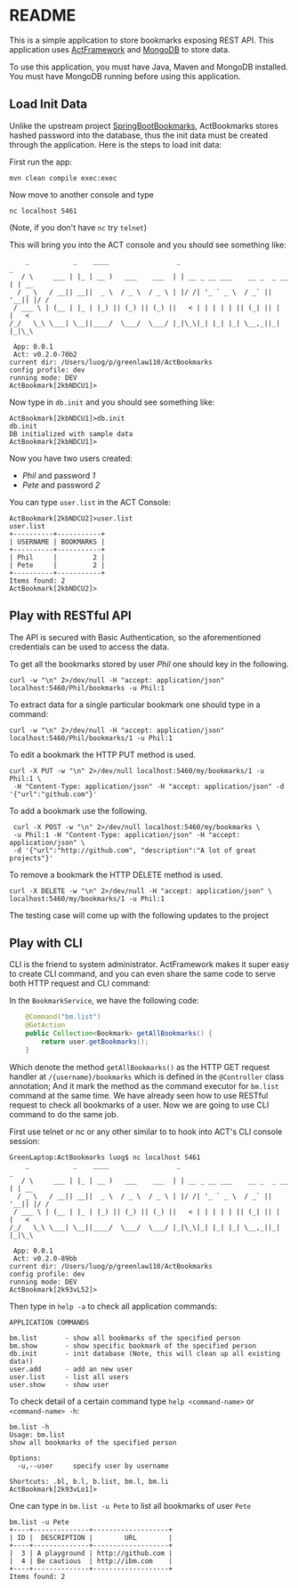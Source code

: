 # README

This is a simple application to store bookmarks exposing REST API. 
This application uses [ActFramework](https://github.com/actframework/actframework)
and [MongoDB](mongodb.org) to store data.

To use this application, you must have Java, Maven and MongoDB installed.
You must have MongoDB running before using this application. 

## Load Init Data

Unlike the upstream project [SpringBootBookmarks](https://github.com/javaeeeee/SpringBootBookmarks), 
ActBookmarks stores hashed password into the database, thus the init 
data must be created through the application. Here is the steps to load
init data:

First run the app:

```
mvn clean compile exec:exec
```

Now move to another console and type

```
nc localhost 5461
```
(Note, if you don't have `nc` try `telnet`)

This will bring you into the ACT console and you should see something like:

```
    _           _    ____                 _                             _
   / \     ___ | |_ | __ )   ___    ___  | | __ _ __ ___    __ _  _ __ | | __
  / _ \   / __|| __||  _ \  / _ \  / _ \ | |/ /| '_ ` _ \  / _` || '__|| |/ /
 / ___ \ | (__ | |_ | |_) || (_) || (_) ||   < | | | | | || (_| || |   |   <
/_/   \_\ \___| \__||____/  \___/  \___/ |_|\_\|_| |_| |_| \__,_||_|   |_|\_\

 App: 0.0.1
 Act: v0.2.0-70b2
current dir: /Users/luog/p/greenlaw110/ActBookmarks
config profile: dev
running mode: DEV
ActBookmark[2kbNDCU1]>
```

Now type in `db.init` and you should see something like:

```
ActBookmark[2kbNDCU1]>db.init
db.init
DB initialized with sample data
ActBookmark[2kbNDCU1]>
```

Now you have two users created: 

* *Phil* and password *1*
* *Pete* and password *2*

You can type `user.list` in the ACT Console:

```
ActBookmark[2kbNDCU2]>user.list
user.list
+----------+-----------+
| USERNAME | BOOKMARKS |
+----------+-----------+
| Phil     |         2 |
| Pete     |         2 |
+----------+-----------+
Items found: 2
ActBookmark[2kbNDCU2]>
```

## Play with RESTful API

The API is secured with Basic Authentication, so the aforementioned credentials 
can be used to access the data.

To get all the bookmarks stored by user *Phil* one should key in the following.

~~~~
curl -w "\n" 2>/dev/null -H "accept: application/json" localhost:5460/Phil/bookmarks -u Phil:1
~~~~

To extract data for a single particular bookmark one should type in a command:

~~~~
curl -w "\n" 2>/dev/null -H "accept: application/json" localhost:5460/Phil/bookmarks/1 -u Phil:1
~~~~

To edit a bookmark the HTTP PUT method is used.

~~~~
curl -X PUT -w "\n" 2>/dev/null localhost:5460/my/bookmarks/1 -u Phil:1 \
 -H "Content-Type: application/json" -H "accept: application/json" -d '{"url":"github.com"}'
~~~~

To add a bookmark use the following.

~~~~
 curl -X POST -w "\n" 2>/dev/null localhost:5460/my/bookmarks \
 -u Phil:1 -H "Content-Type: application/json" -H "accept: application/json" \
 -d '{"url":"http://github.com", "description":"A lot of great projects"}'
~~~~

To remove a bookmark the HTTP DELETE method is used.

~~~~
curl -X DELETE -w "\n" 2>/dev/null -H "accept: application/json" \
localhost:5460/my/bookmarks/1 -u Phil:1
~~~~

The testing case will come up with the following updates to the project

## Play with CLI

CLI is the friend to system administrator. ActFramework makes it super easy
to create CLI command, and you can even share the same code to serve both
HTTP request and CLI command:

In the `BookmarkService`, we have the following code:

```java
    @Command("bm.list")
    @GetAction
    public Collection<Bookmark> getAllBookmarks() {
        return user.getBookmarks();
    }
```

Which denote the method `getAllBookmarks()` as the HTTP GET request handler 
at `/{username}/bookmarks` which is defined in the `@Controller` class
annotation; And it mark the method as the command executor for `bm.list`
command at the same time. We have already seen how to use RESTful 
request to check all bookmarks of a user. Now we are going to use CLI command
to do the same job.

First use telnet or nc or any other similar to to hook into ACT's CLI console
session:

```
GreenLaptop:ActBookmarks luog$ nc localhost 5461
    _           _    ____                 _                             _
   / \     ___ | |_ | __ )   ___    ___  | | __ _ __ ___    __ _  _ __ | | __
  / _ \   / __|| __||  _ \  / _ \  / _ \ | |/ /| '_ ` _ \  / _` || '__|| |/ /
 / ___ \ | (__ | |_ | |_) || (_) || (_) ||   < | | | | | || (_| || |   |   <
/_/   \_\ \___| \__||____/  \___/  \___/ |_|\_\|_| |_| |_| \__,_||_|   |_|\_\

 App: 0.0.1
 Act: v0.2.0-89bb
current dir: /Users/luog/p/greenlaw110/ActBookmarks
config profile: dev
running mode: DEV
ActBookmark[2k93vL52]>
```

Then type in `help -a` to check all application commands:

```
APPLICATION COMMANDS

bm.list       - show all bookmarks of the specified person
bm.show       - show specific bookmark of the specified person
db.init       - init database (Note, this will clean up all existing data!)
user.add      - add an new user
user.list     - list all users
user.show     - show user
```

To check detail of a certain command type `help <command-name>` or `<command-name> -h`:

```
bm.list -h
Usage: bm.list
show all bookmarks of the specified person

Options:
  -u,--user     specify user by username

Shortcuts: .bl, b.l, b.list, bm.l, bm.li
ActBookmark[2k93vLo1]>
```

One can type in `bm.list -u Pete` to list all bookmarks of user `Pete`

```
bm.list -u Pete
+----+--------------+-------------------+
| ID |  DESCRIPTION |        URL        |
+----+--------------+-------------------+
|  3 | A playground | http://github.com |
|  4 | Be cautious  | http://ibm.com    |
+----+--------------+-------------------+
Items found: 2
```

